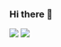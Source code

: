 ### Hi there 👋

<!--
**alekart/alekart** is a ✨ _special_ ✨ repository because its `README.md` (this file) appears on your GitHub profile.

Here are some ideas to get you started:

- 🔭 I’m currently working on ...
- 🌱 I’m currently learning ...
- 👯 I’m looking to collaborate on ...
- 🤔 I’m looking for help with ...
- 💬 Ask me about ...
- 📫 How to reach me: ...
- 😄 Pronouns: ...
- ⚡ Fun fact: ...
-->


<img src="https://github-readme-stats.vercel.app/api?username=alekart&show_icons=true&bg_color=00000000&hide_title=true"> <img src="https://github-readme-stats.vercel.app/api/top-langs/?username=alekart&layout=compact&bg_color=0000000">
